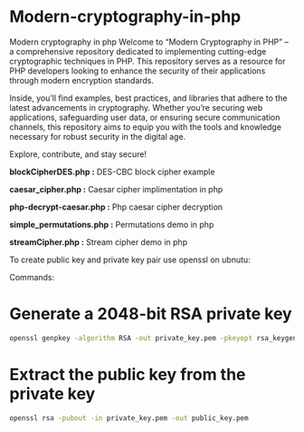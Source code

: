 # Modern-cryptography-in-php
Modern cryptography in php
Welcome to “Modern Cryptography in PHP” – a comprehensive repository dedicated to implementing cutting-edge cryptographic techniques in PHP. This repository serves as a resource for PHP developers looking to enhance the security of their applications through modern encryption standards.

Inside, you’ll find examples, best practices, and libraries that adhere to the latest advancements in cryptography. Whether you’re securing web applications, safeguarding user data, or ensuring secure communication channels, this repository aims to equip you with the tools and knowledge necessary for robust security in the digital age.

Explore, contribute, and stay secure!

**blockCipherDES.php :** DES-CBC block cipher example

**caesar_cipher.php :**  Caesar cipher implimentation in php

**php-decrypt-caesar.php :** Php caesar cipher decryption

**simple_permutations.php :** Permutations demo in php

**streamCipher.php :** Stream cipher demo in php


To create public key and private key pair use openssl on ubnutu:

Commands:

# Generate a 2048-bit RSA private key
```bash
openssl genpkey -algorithm RSA -out private_key.pem -pkeyopt rsa_keygen_bits:2048
```

# Extract the public key from the private key
```bash
openssl rsa -pubout -in private_key.pem -out public_key.pem
```
